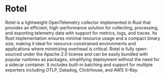 
# Rotel

Rotel is a lightweight OpenTelemetry collector implemented in Rust that provides an efficient, high-performance solution for collecting, processing, and exporting telemetry data with support for metrics, logs, and traces. Its Rust implementation ensures minimal resource usage and a compact binary size, making it ideal for resource-constrained environments and applications where minimizing overhead is critical. Rotel is fully open-sourced under the Apache 2.0 license and can be easily bundled with popular runtimes as packages, simplifying deployment without the need for a sidecar container. It includes built-in batching and support for multiple exporters including OTLP, Datadog, ClickHouse, and AWS X-Ray.
